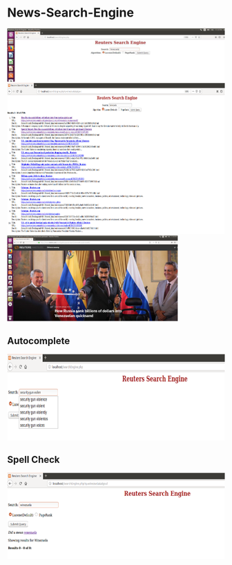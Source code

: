 # News-Search-Engine

<img src="https://github.com/shakshi/News-Search-Engine/blob/master/screenshots/r1.png"  >
<br />

<img src="https://github.com/shakshi/News-Search-Engine/blob/master/screenshots/r2.png"  height="350">

<img src="https://github.com/shakshi/News-Search-Engine/blob/master/screenshots/r3.png"  height="200" >

## Autocomplete
<img src="https://github.com/shakshi/News-Search-Engine/blob/master/screenshots/autocomplete.png" height="200" >
<br />

## Spell Check
<img src="https://github.com/shakshi/News-Search-Engine/blob/master/screenshots/spellcheck.png" height="200" >
<br />
